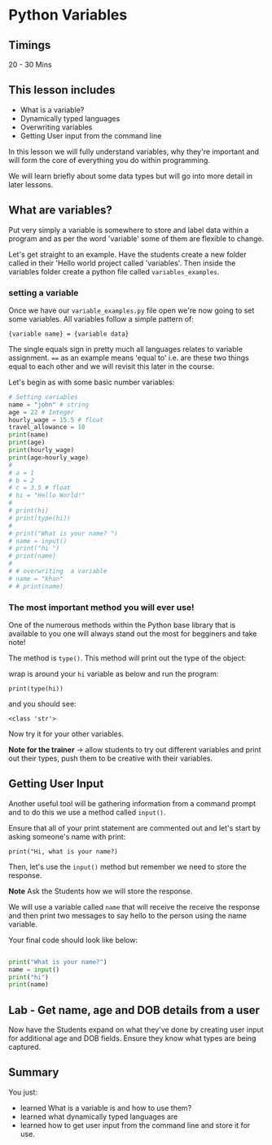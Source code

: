 # Python Variables

## Timings

20 - 30 Mins

## This lesson includes

* What is a variable?
* Dynamically typed languages
* Overwriting variables 
* Getting User input from the command line

In this lesson we will fully understand variables, why they're important and will form the core of everything you do within programming.

We will learn briefly about some data types but will go into more detail in later lessons.

## What are variables?

Put very simply a variable is somewhere to store and label data within a program and as per the word 'variable' some of them are flexible to change. 

Let's get straight to an example. Have the students create a new folder called  in their 'Hello world project called 'variables'. Then inside the variables folder create a python file called `variables_examples`.

### setting a variable

Once we have our `variable_examples.py` file open we're now going to set some variables. All variables follow a simple pattern of:

`{variable name} = {variable data}`

The single equals sign in pretty much all languages relates to variable assignment. `==` as an example means 'equal to' i.e. are these two things equal to each other and we will revisit this later in the course.

Let's begin as with some basic number variables:

```python
# Setting variables
name = "john" # string
age = 22 # Integer
hourly_wage = 15.5 # float
travel_allowance = 10
print(name)
print(age)
print(hourly_wage)
print(age>hourly_wage)
#
# a = 1
# b = 2
# c = 3.5 # float
# hi = "Hello World!"
#
# print(hi)
# print(type(hi))
#
# print("What is your name? ")
# name = input()
# print("hi ")
# print(name)
#
# # overwriting  a variable
# name = "khan"
# # print(name)
```

### The most important method you will ever use!

One of the numerous methods within the Python base library that is available to you one will always stand out the most for begginers and take note!

The method is `type()`. This method will print out the type of the object:

wrap is around your `hi` variable as below and run the program:

`print(type(hi))`

and you should see:

`<class 'str'>`

Now try it for your other variables.

**Note for the trainer** -> allow students to try out different variables and print out their types, push them to be creative with their variables.
## Getting User Input

Another useful tool will be gathering information from a command prompt and to do this we use a method called `input()`.

Ensure that all of your print statement are commented out and let's start by asking someone's name with print:

`print("Hi, what is your name?)`
 
 Then, let's use the `input()` method but remember we need to store the response.
 
 **Note** Ask the Students how we will store the response.
 
 We will use a variable called `name` that will receive the receive the response and then print two messages to say hello to the person using the name variable.
 
 Your final code should look like below:
 
```python

print("What is your name?")
name = input()
print("hi")
print(name)

```

## Lab - Get name, age and DOB details from a user 
 
Now have the Students expand on what they've done by creating user input for additional age and DOB fields. Ensure they know what types are being captured.

## Summary

You just:
* learned What is a variable is and how to use them?
* learned what dynamically typed languages are
* learned how to get user input from the command line and store it for use.  